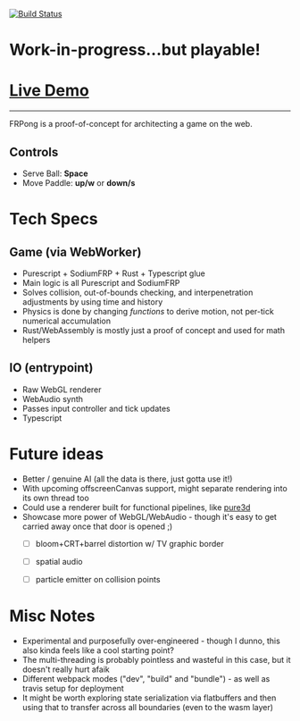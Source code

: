 [![Build Status](https://travis-ci.org/dakom/frpong.svg?branch=master)](https://travis-ci.org/dakom/frpong)


# Work-in-progress...but playable! 

# [Live Demo](https://dakom.github.io/frpong)
----

FRPong is a proof-of-concept for architecting a game on the web.

## Controls

* Serve Ball: **Space**
* Move Paddle: **up/w** or **down/s**

# Tech Specs

## Game (via WebWorker)

* Purescript + SodiumFRP + Rust + Typescript glue
* Main logic is all Purescript and SodiumFRP
* Solves collision, out-of-bounds checking, and interpenetration adjustments by using time and history
* Physics is done by changing _functions_ to derive motion, not per-tick numerical accumulation 
* Rust/WebAssembly is mostly just a proof of concept and used for math helpers

## IO (entrypoint) 

* Raw WebGL renderer
* WebAudio synth 
* Passes input controller and tick updates 
* Typescript

# Future ideas

* Better / genuine AI (all the data is there, just gotta use it!)
* With upcoming offscreenCanvas support, might separate rendering into its own thread too
* Could use a renderer built for functional pipelines, like [pure3d](https://github.com/dakom/pure3d)
* Showcase more power of WebGL/WebAudio - though it's easy to get carried away once that door is opened ;)
  * [ ] bloom+CRT+barrel distortion w/ TV graphic border
  * [ ] spatial audio
  * [ ] particle emitter on collision points


# Misc Notes

* Experimental and purposefully over-engineered - though I dunno, this also kinda feels like a cool starting point? 
* The multi-threading is probably pointless and wasteful in this case, but it doesn't really hurt afaik
* Different webpack modes ("dev", "build" and "bundle") - as well as travis setup for deployment
* It might be worth exploring state serialization via flatbuffers and then using that to transfer across all boundaries (even to the wasm layer)
